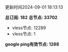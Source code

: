 更新时间2024-09-01 18:13:13

**总订阅: 182**
**总节点: 33702**
- vless节点: 12289
- vless节点: 1

**google ping有效节点: 1288**

